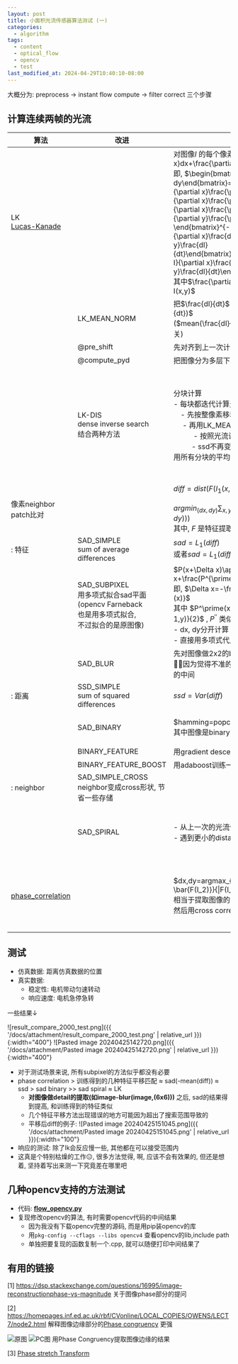 ```yaml
---
layout: post
title: 小面积光流传感器算法测试 (一)
categories:
  - algorithm
tags:
  - content
  - optical_flow
  - opencv
  - test
last_modified_at: 2024-04-29T10:40:10-08:00
---
```

大概分为: preprocess -> instant flow compute -> filter correct 三个步骤

## 计算连续两帧的光流

| 算法                                                                      | 改进                                                                           | 公式                                                                                                                                                                                                                                                                                                                                                                                                                                                                                                                                                                                                                                                                                                                                                      | 效果                                                                         | 存储占用                                                        |
| ----------------------------------------------------------------------- | ---------------------------------------------------------------------------- | ------------------------------------------------------------------------------------------------------------------------------------------------------------------------------------------------------------------------------------------------------------------------------------------------------------------------------------------------------------------------------------------------------------------------------------------------------------------------------------------------------------------------------------------------------------------------------------------------------------------------------------------------------------------------------------------------------------------------------------------------------- | -------------------------------------------------------------------------- | ----------------------------------------------------------- |
| LK<br>[Lucas-Kanade](https://en.wikipedia.org/wiki/Lucas–Kanade_method) |                                                                              | 对图像$I$ 的每个像素, 有 $\frac{\partial I}{\partial x}dx+\frac{\partial I}{\partial y}dy=\frac{dI}{dt}$ <br>即, $\begin{bmatrix}dx \\\ dy\end{bmatrix}=\begin{bmatrix}\frac{\partial I}{\partial x}\frac{\partial I}{\partial x} & \frac{\partial I}{\partial x}\frac{\partial I}{\partial y} \\\ \frac{\partial I}{\partial x}\frac{\partial I}{\partial y} & \frac{\partial I}{\partial y}\frac{\partial I}{\partial y} \end{bmatrix}^{-1}\begin{bmatrix}\frac{\partial I}{\partial x}\frac{dI}{dt} \\\ \frac{\partial I}{\partial y}\frac{dI}{dt}\end{bmatrix}=H^{-1}\begin{bmatrix}\frac{\partial I}{\partial x}\frac{dI}{dt} \\\ \frac{\partial I}{\partial y}\frac{dI}{dt}\end{bmatrix}$<br>其中$\frac{\partial I}{\partial x}\approx I(x+1,y)-I(x,y)$  <br> | 只在光流在0-1附近有效(即subpixel的尺度)<br><br>和$\frac{\partial I}{\partial x}$ 的计算方式有关 |                                                             |
|                                                                         | LK_MEAN_NORM<br>                                                             | 把$\frac{dI}{dt}$ 改为 $\frac{dI}{dt}-mean(\frac{dI}{dt})$<br>($mean(\frac{dI}{dt})$ 表示整体亮度的变化, 和光流无关)                                                                                                                                                                                                                                                                                                                                                                                                                                                                                                                                                                                                                                                     | 解决亮度变化的情况                                                                  |                                                             |
|                                                                         | @pre_shift                                                                   | 先对齐到上一次计算的光流位置                                                                                                                                                                                                                                                                                                                                                                                                                                                                                                                                                                                                                                                                                                                                          |                                                                            |                                                             |
|                                                                         | @compute_pyd                                                                 | 把图像分为多层下采样计算                                                                                                                                                                                                                                                                                                                                                                                                                                                                                                                                                                                                                                                                                                                                            |                                                                            |                                                             |
|                                                                         | LK-DIS<br>dense inverse search<br>结合两种方法                                     | 分块计算<br>- 每块都迭代计算光流<br>&ensp;&ensp;- 先按整像素移动到ssd最小的位置<br>&ensp;&ensp; - 再用LK_MEAN_NORM的方法不断微调计算光流<br>&ensp;&ensp; &ensp; &ensp; - 按照光流计算的方向对齐, 计算ssd<br> &ensp;&ensp;&ensp; &ensp;  - ssd不再变小就跳出循环<br>用所有分块的平均光流作为最终结果                                                                                                                                                                                                                                                                                                                                                                                                                                                                                                                                  | 比LK更稳定                                                                     | 需要所有patch的Hessian, dx, dy矩阵<br><br>对齐patch时移动patch的中间结果<br> |
| 像素neighbor patch比对<br>                                                  |                                                                              | $diff=dist(F(I_1(x,y))-F(I_2(x+dx,y+dy)))$ <br><br>$argmin_{(dx,dy)}\sum_{x,y}dist(F(I_1(x,y))-F(I_2(x+dx,y+dy)))$ <br>其中, $F$ 是特征提取器, dist是距离函数                                                                                                                                                                                                                                                                                                                                                                                                                                                                                                                                                                                                        |                                                                            |                                                             |
| : 特征                                                                    | SAD_SIMPLE<br>sum of average differences                                     | $sad=L_1(diff)$<br>或者$sad=L_1(diff-mean(diff))$                                                                                                                                                                                                                                                                                                                                                                                                                                                                                                                                                                                                                                                                                                         | 第二种更好                                                                      |                                                             |
|                                                                         | SAD_SUBPIXEL<br>用多项式拟合sad平面<br>(opencv Farneback<br>也是用多项式拟合, <br>不过拟合的是原图像) | $P(x+\Delta x)\approx P(x)+P^\prime(x)\Delta x+\frac{P^{\prime\prime}(x)}{2}\Delta x^2$ <br>即, $\Delta x=-\frac{P^\prime(x)}{P^{\prime\prime}(x)}$ <br>其中 $P^\prime(x)\approx \frac{dist(x+1,y)-dist(x-1,y)}{2}$ , $P^{\prime\prime}$ 类似<br>-  dx, dy分开计算<br>- 直接用多项式代入也是等价的                                                                                                                                                                                                                                                                                                                                                                                                                                                                            | 没用<br>可能是因为subpixel的部分不符合多项式                                               |                                                             |
|                                                                         | SAD_BLUR                                                                     | 先对图像做2x2的blur<br>😮‍💨因为觉得不准的地方是不是因为刚好对齐的地方在像素的中间                                                                                                                                                                                                                                                                                                                                                                                                                                                                                                                                                                                                                                                                                                       | 垃圾<br>                                                                     |                                                             |
| : 距离<br>                                                                | SSD_SIMPLE<br>sum of squared differences<br>                                 | $ssd=Var(diff)$                                                                                                                                                                                                                                                                                                                                                                                                                                                                                                                                                                                                                                                                                                                                         | 比SAD稳定                                                                     |                                                             |
|                                                                         | SAD_BINARY                                                                   | $hamming=popcount(ref\ \hat\ current)$<br>其中图像是binary(image-mean(image))                                                                                                                                                                                                                                                                                                                                                                                                                                                                                                                                                                                                                                                                                | 效果明显变差<br>binary有没有必要呢?                                                    |                                                             |
|                                                                         | BINARY_FEATURE                                                               | 用gradient descent训练一个特征                                                                                                                                                                                                                                                                                                                                                                                                                                                                                                                                                                                                                                                                                                                                 |                                                                            |                                                             |
|                                                                         | BINARY_FEATURE_BOOST                                                         | 用adaboost训练一个特征                                                                                                                                                                                                                                                                                                                                                                                                                                                                                                                                                                                                                                                                                                                                         |                                                                            |                                                             |
| : neighbor                                                              | SAD_SIMPLE_CROSS<br>neighbor变成cross形状, 节省一些存储                                |                                                                                                                                                                                                                                                                                                                                                                                                                                                                                                                                                                                                                                                                                                                                                         | 节省存储&计算<br>                                                                |                                                             |
|                                                                         | SAD_SPIRAL                                                                   | - 从上一次的光流位置向外螺旋状计算<br>- 遇到更小的distance提前结束循环                                                                                                                                                                                                                                                                                                                                                                                                                                                                                                                                                                                                                                                                                                             | 节省存储&计算<br>和LK效果类似<br>应该是都用了preshift的原因                                    |                                                             |
| [phase_correlation](https://en.wikipedia.org/wiki/Phase_correlation)    |                                                                              | $dx,dy=argmax_{x,y} F^{-1}(\frac{F(I_1)\cdot \bar{F(I_2)}}{\|F(I_1)\cdot \bar{F(I_2)}\|})$ <br>相当于提取图像的phase部分<br>然后用cross correlation的dist                                                                                                                                                                                                                                                                                                                                                                                                                                                                                                                                                                                                             | **效果最好** <br>另外如果不做phase correlation,<br>直接做cross correlation<br>效果并不好     | 需要ref和current的fft频域                                         |


## 测试

- 仿真数据: 距离仿真数据的位置
- 真实数据:
	- 稳定性: 电机带动匀速转动
	- 响应速度: 电机急停急转


一些结果$\downarrow$

![result_compare_2000_test.png]({{ '/docs/attachment/result_compare_2000_test.png' | relative_url }}){:width="400"}  ![Pasted image 20240425142720.png]({{ '/docs/attachment/Pasted image 20240425142720.png' | relative_url }}){:width="400"} 

- 对于测试场景来说, 所有subpixel的方法似乎都没有必要
- phase correlation > 训练得到的几种特征平移匹配 $\approx$ sad(-mean(diff)) $\approx$ ssd > sad binary >> sad spiral $\approx$ LK
	- **对图像做detail的提取(如image-blur(image,(6x6)))** 之后, sad的结果得到提高, 和训练得到的特征类似
	- 几个特征平移方法出现错误的地方可能因为超出了搜索范围导致的
	-  平移后diff的例子: ![Pasted image 20240425151045.png]({{ '/docs/attachment/Pasted image 20240425151045.png' | relative_url }}){:width="100"} 
- 响应的测试: 除了lk会反应慢一些, 其他都在可以接受范围内
- 这真是个特别枯燥的工作😑, 很多方法觉得, 啊, 应该不会有效果的, 但还是想着, 坚持着写出来测一下究竟差在哪里吧

## 几种opencv支持的方法测试

- 代码: [**flow_opencv.py**](https://gist.github.com/roshameow/7843f23826791c152ab2ed8c169590b9#file-flow_opencv-py) 
- 复现修改opencv的算法, 有时需要opencv代码的中间结果
	- 因为我没有下载opencv完整的源码, 而是用pip装opencv的库
	- 用`pkg-config --cflags --libs opencv4` 查看opencv的lib,include path
	- 单独把要复现的函数复制一个.cpp, 就可以随便打印中间结果了



## 有用的链接

[1] https://dsp.stackexchange.com/questions/16995/image-reconstructionphase-vs-magnitude 关于图像phase部分的提问

[2] https://homepages.inf.ed.ac.uk/rbf/CVonline/LOCAL_COPIES/OWENS/LECT7/node2.html 解释图像边缘部分的[Phase congruency](https://en.wikipedia.org/wiki/Phase_congruency#:~:text=Phase%20congruency%20is%20a%20measure,changes%20in%20illumination%20and%20contrast.) 更强

![原图](https://homepages.inf.ed.ac.uk/rbf/CVonline/LOCAL_COPIES/OWENS/LECT7/img31.gif) ![PC图](https://homepages.inf.ed.ac.uk/rbf/CVonline/LOCAL_COPIES/OWENS/LECT7/img33.gif) 用Phase Congruency提取图像边缘的结果

[3]  [Phase stretch Transform](https://en.wikipedia.org/wiki/Phase_stretch_transform#:~:text=Phase%20stretch%20transform%20(PST)%20is,time%20stretch%20dispersive%20Fourier%20transform.) 
